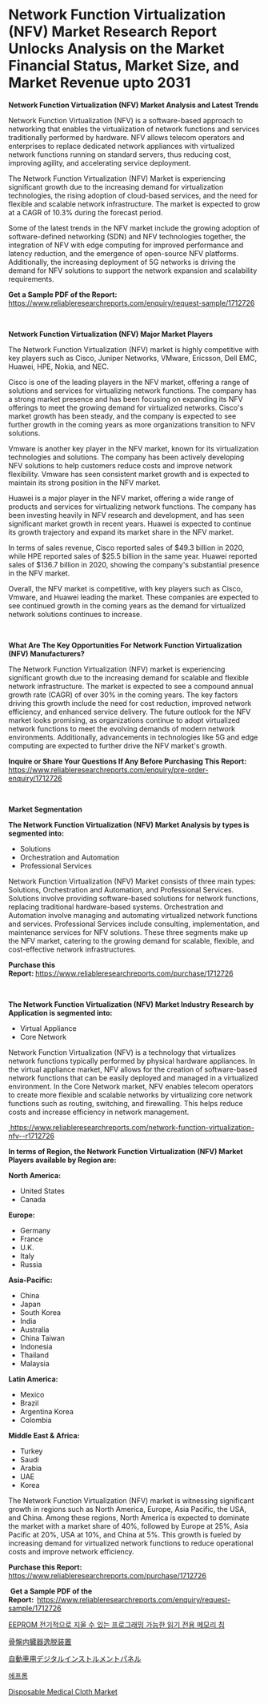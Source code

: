 <p><h1>Network Function Virtualization (NFV) Market Research Report Unlocks Analysis on the Market Financial Status, Market Size, and Market Revenue upto 2031</h1></p><p><strong>Network Function Virtualization (NFV) Market Analysis and Latest Trends</strong></p>
<p><p>Network Function Virtualization (NFV) is a software-based approach to networking that enables the virtualization of network functions and services traditionally performed by hardware. NFV allows telecom operators and enterprises to replace dedicated network appliances with virtualized network functions running on standard servers, thus reducing cost, improving agility, and accelerating service deployment.</p><p>The Network Function Virtualization (NFV) Market is experiencing significant growth due to the increasing demand for virtualization technologies, the rising adoption of cloud-based services, and the need for flexible and scalable network infrastructure. The market is expected to grow at a CAGR of 10.3% during the forecast period.</p><p>Some of the latest trends in the NFV market include the growing adoption of software-defined networking (SDN) and NFV technologies together, the integration of NFV with edge computing for improved performance and latency reduction, and the emergence of open-source NFV platforms. Additionally, the increasing deployment of 5G networks is driving the demand for NFV solutions to support the network expansion and scalability requirements.</p></p>
<p><strong>Get a Sample PDF of the Report:&nbsp;</strong> <a href="https://www.reliableresearchreports.com/enquiry/request-sample/1712726">https://www.reliableresearchreports.com/enquiry/request-sample/1712726</a></p>
<p>&nbsp;</p>
<p><strong>Network Function Virtualization (NFV) Major Market Players</strong></p>
<p><p>The Network Function Virtualization (NFV) market is highly competitive with key players such as Cisco, Juniper Networks, VMware, Ericsson, Dell EMC, Huawei, HPE, Nokia, and NEC. </p><p>Cisco is one of the leading players in the NFV market, offering a range of solutions and services for virtualizing network functions. The company has a strong market presence and has been focusing on expanding its NFV offerings to meet the growing demand for virtualized networks. Cisco's market growth has been steady, and the company is expected to see further growth in the coming years as more organizations transition to NFV solutions.</p><p>Vmware is another key player in the NFV market, known for its virtualization technologies and solutions. The company has been actively developing NFV solutions to help customers reduce costs and improve network flexibility. Vmware has seen consistent market growth and is expected to maintain its strong position in the NFV market.</p><p>Huawei is a major player in the NFV market, offering a wide range of products and services for virtualizing network functions. The company has been investing heavily in NFV research and development, and has seen significant market growth in recent years. Huawei is expected to continue its growth trajectory and expand its market share in the NFV market.</p><p>In terms of sales revenue, Cisco reported sales of $49.3 billion in 2020, while HPE reported sales of $25.5 billion in the same year. Huawei reported sales of $136.7 billion in 2020, showing the company's substantial presence in the NFV market.</p><p>Overall, the NFV market is competitive, with key players such as Cisco, Vmware, and Huawei leading the market. These companies are expected to see continued growth in the coming years as the demand for virtualized network solutions continues to increase.</p></p>
<p>&nbsp;</p>
<p><strong>What Are The Key Opportunities For Network Function Virtualization (NFV) Manufacturers?</strong></p>
<p><p>The Network Function Virtualization (NFV) market is experiencing significant growth due to the increasing demand for scalable and flexible network infrastructure. The market is expected to see a compound annual growth rate (CAGR) of over 30% in the coming years. The key factors driving this growth include the need for cost reduction, improved network efficiency, and enhanced service delivery. The future outlook for the NFV market looks promising, as organizations continue to adopt virtualized network functions to meet the evolving demands of modern network environments. Additionally, advancements in technologies like 5G and edge computing are expected to further drive the NFV market's growth.</p></p>
<p><strong>Inquire or Share Your Questions If Any Before Purchasing This Report:</strong> <a href="https://www.reliableresearchreports.com/enquiry/pre-order-enquiry/1712726">https://www.reliableresearchreports.com/enquiry/pre-order-enquiry/1712726</a></p>
<p>&nbsp;</p>
<p><strong>Market Segmentation</strong></p>
<p><strong>The Network Function Virtualization (NFV) Market Analysis by types is segmented into:</strong></p>
<p><ul><li>Solutions</li><li>Orchestration and Automation</li><li>Professional Services</li></ul></p>
<p><p>Network Function Virtualization (NFV) Market consists of three main types: Solutions, Orchestration and Automation, and Professional Services. Solutions involve providing software-based solutions for network functions, replacing traditional hardware-based systems. Orchestration and Automation involve managing and automating virtualized network functions and services. Professional Services include consulting, implementation, and maintenance services for NFV solutions. These three segments make up the NFV market, catering to the growing demand for scalable, flexible, and cost-effective network infrastructures.</p></p>
<p><strong>Purchase this Report:&nbsp;</strong><a href="https://www.reliableresearchreports.com/purchase/1712726">https://www.reliableresearchreports.com/purchase/1712726</a></p>
<p>&nbsp;</p>
<p><strong>The Network Function Virtualization (NFV) Market Industry Research by Application is segmented into:</strong></p>
<p><ul><li>Virtual Appliance</li><li>Core Network</li></ul></p>
<p><p>Network Function Virtualization (NFV) is a technology that virtualizes network functions typically performed by physical hardware appliances. In the virtual appliance market, NFV allows for the creation of software-based network functions that can be easily deployed and managed in a virtualized environment. In the Core Network market, NFV enables telecom operators to create more flexible and scalable networks by virtualizing core network functions such as routing, switching, and firewalling. This helps reduce costs and increase efficiency in network management.</p></p>
<p><a href="https://www.reliableresearchreports.com/network-function-virtualization-nfv--r1712726">&nbsp;https://www.reliableresearchreports.com/network-function-virtualization-nfv--r1712726</a></p>
<p><strong>In terms of Region, the Network Function Virtualization (NFV) Market Players available by Region are:</strong></p>
<p>
    <p> <strong> North America: </strong>
        <ul>
            <li>United States</li>
            <li>Canada</li>
        </ul>
        </p> 
    <p> <strong> Europe: </strong>
        <ul>
            <li>Germany</li>
            <li>France</li>
            <li>U.K.</li>
            <li>Italy</li>
            <li>Russia</li>
        </ul>
        </p> 
    <p> <strong> Asia-Pacific: </strong>
        <ul>
            <li>China</li>
            <li>Japan</li>
            <li>South Korea</li>
            <li>India</li>
            <li>Australia</li>
            <li>China Taiwan</li>
            <li>Indonesia</li>
            <li>Thailand</li>
            <li>Malaysia</li>
        </ul>
        </p> 
    <p> <strong> Latin America: </strong>
        <ul>
            <li>Mexico</li>
            <li>Brazil</li>
            <li>Argentina Korea</li>
            <li>Colombia</li>
        </ul>
        </p> 
    <p> <strong> Middle East & Africa: </strong>
        <ul>
            <li>Turkey</li>
            <li>Saudi</li>
            <li>Arabia</li>
            <li>UAE</li>
            <li>Korea</li>
        </ul>
    </p>
    </p>
<p><p>The Network Function Virtualization (NFV) market is witnessing significant growth in regions such as North America, Europe, Asia Pacific, the USA, and China. Among these regions, North America is expected to dominate the market with a market share of 40%, followed by Europe at 25%, Asia Pacific at 20%, USA at 10%, and China at 5%. This growth is fueled by increasing demand for virtualized network functions to reduce operational costs and improve network efficiency.</p></p>
<p><strong>Purchase this Report: </strong><a href="https://www.reliableresearchreports.com/purchase/1712726">https://www.reliableresearchreports.com/purchase/1712726</a></p>
<p>&nbsp;<strong>Get a Sample PDF of the Report:&nbsp;&nbsp;</strong><a href="https://www.reliableresearchreports.com/enquiry/request-sample/1712726">https://www.reliableresearchreports.com/enquiry/request-sample/1712726</a></p>
<p><strong></strong></p>
<p><p><a href="https://github.com/hasanrajibul387/Market-Research-Report-List-1/blob/main/9745066123846.md">EEPROM 전기적으로 지울 수 있는 프로그래밍 가능한 읽기 전용 메모리 칩</a></p><p><a href="https://github.com/avwofrml53535/Market-Research-Report-List-2/blob/main/8594303112554.md">骨盤内臓器逸脱装置</a></p><p><a href="https://github.com/vtbvgl20191192/Market-Research-Report-List-2/blob/main/3064777112555.md">自動車用デジタルインストルメントパネル</a></p><p><a href="https://github.com/alpinestartsekian/Market-Research-Report-List-1/blob/main/1465411123847.md">에프롬</a></p><p><a href="https://github.com/yoshih12/Market-Research-Report-List-3/blob/main/disposable-medical-cloth-market.md">Disposable Medical Cloth Market</a></p></p>